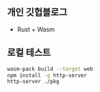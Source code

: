 ## 개인 깃헙블로그
- Rust + Wasm

## 로컬 테스트
```sh
wasm-pack build --target web
npm install -g http-server
http-server ./pkg
```